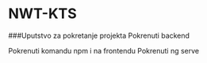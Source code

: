 # NWT-KTS

###Uputstvo za pokretanje projekta
Pokrenuti backend

Pokrenuti komandu npm i na frontendu
Pokrenuti ng serve